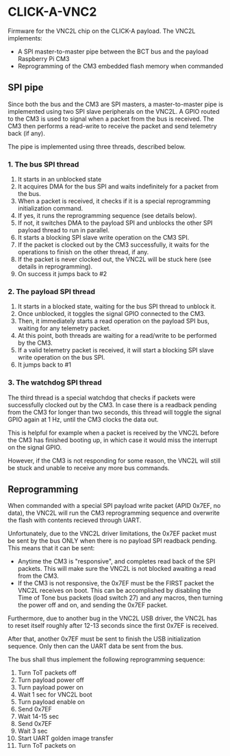 # CLICK-A-VNC2
Firmware for the VNC2L chip on the CLICK-A payload. The VNC2L implements:
* A SPI master-to-master pipe between the BCT bus and the payload Raspberry Pi CM3
* Reprogramming of the CM3 embedded flash memory when commanded

## SPI pipe
Since both the bus and the CM3 are SPI masters, a master-to-master pipe is implemented using two SPI slave peripherals on the VNC2L. A GPIO routed to the CM3 is used to signal when a packet from the bus is received. The CM3 then performs a read-write to receive the packet and send telemetry back (if any).

The pipe is implemented using three threads, described below.

### 1. The bus SPI thread
1. It starts in an unblocked state
2. It acquires DMA for the bus SPI and waits indefinitely for a packet from the bus.
2. When a packet is received, it checks if it is a special reprogramming initialization command.
3. If yes, it runs the reprogramming sequence (see details below).
4. If not, it switches DMA to the payload SPI and unblocks the other SPI payload thread to run in parallel.
5. It starts a blocking SPI slave write operation on the CM3 SPI.
6. If the packet is clocked out by the CM3 successfully, it waits for the operations to finish on the other thread, if any.
7. If the packet is never clocked out, the VNC2L will be stuck here (see details in reprogramming).
8. On success it jumps back to #2

### 2. The payload SPI thread
1. It starts in a blocked state, waiting for the bus SPI thread to unblock it.
2. Once unblocked, it toggles the signal GPIO connected to the CM3.
3. Then, it immediately starts a read operation on the payload SPI bus, waiting for any telemetry packet.
4. At this point, both threads are waiting for a read/write to be performed by the CM3.
5. If a valid telemetry packet is received, it will start a blocking SPI slave write operation on the bus SPI.
6. It jumps back to #1

### 3. The watchdog SPI thread
The third thread is a special watchdog that checks if packets were successfully clocked out by the CM3. In case there is a readback pending from the CM3 for longer than two seconds, this thread will toggle the signal GPIO again at 1 Hz, until the CM3 clocks the data out.

This is helpful for example when a packet is received by the VNC2L before the CM3 has finished booting up, in which case it would miss the interrupt on the signal GPIO.

However, if the CM3 is not responding for some reason, the VNC2L will still be stuck and unable to receive any more bus commands.

## Reprogramming
When commanded with a special SPI payload write packet (APID 0x7EF, no data), the VNC2L will run the CM3 reprogramming sequence and overwrite the flash with contents recieved through UART.

Unfortunately, due to the VNC2L driver limitations, the 0x7EF packet must be sent by the bus ONLY when there is no payload SPI readback pending. This means that it can be sent:
* Anytime the CM3 is "responsive", and completes read back of the SPI packets. This will make sure the VNC2L is not blocked awaiting a read from the CM3.
* If the CM3 is not responsive, the 0x7EF must be the FIRST packet the VNC2L receives on boot. This can be accomplished by disabling the Time of Tone bus packets (load switch 27) and any macros, then turning the power off and on, and sending the 0x7EF packet.

Furthermore, due to another bug in the VNC2L USB driver, the VNC2L has to reset itself roughly after 12-13 seconds since the first 0x7EF is received.

After that, another 0x7EF must be sent to finish the USB initialization sequence. Only then can the UART data be sent from the bus.

The bus shall thus implement the following reprogramming sequence:
1. Turn ToT packets off
2. Turn payload power off
3. Turn payload power on
4. Wait 1 sec for VNC2L boot
5. Turn payload enable on
6. Send 0x7EF
7. Wait 14-15 sec
8. Send 0x7EF
9. Wait 3 sec
10. Start UART golden image transfer
11. Turn ToT packets on
